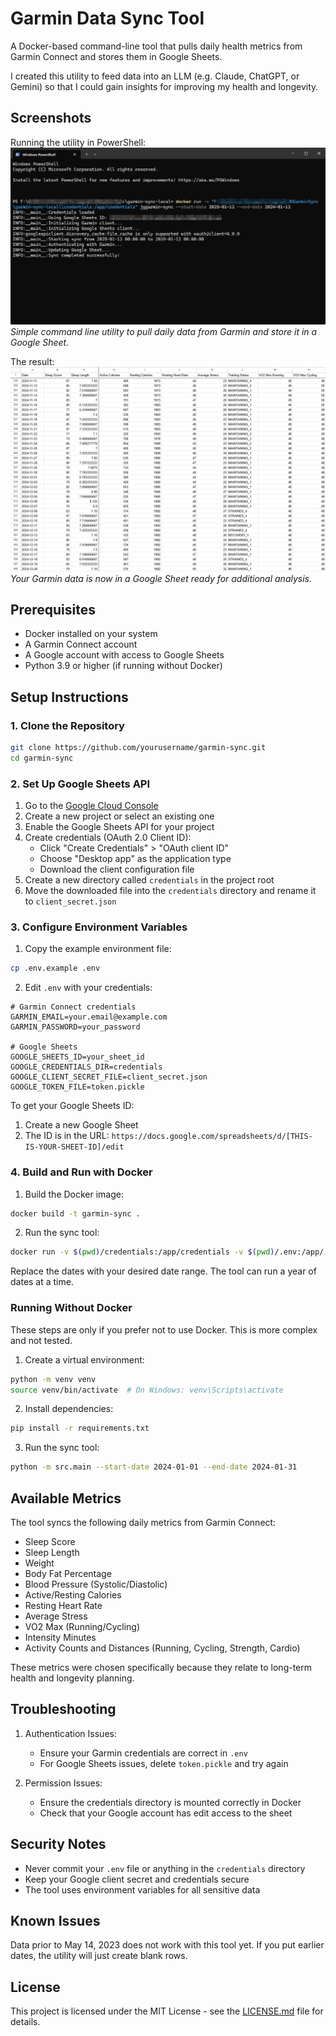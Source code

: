 # Garmin Data Sync Tool

A Docker-based command-line tool that pulls daily health metrics from Garmin Connect and stores them in Google Sheets.

I created this utility to feed data into an LLM (e.g. Claude, ChatGPT, or Gemini) so that I could gain insights for improving my health and longevity.

## Screenshots

Running the utility in PowerShell:
![Running the utility in PowerShell](screenshots/screenshot1powershell.png)
*Simple command line utility to pull daily data from Garmin and store it in a Google Sheet.*

The result:
![Your data shows in a Google Sheet](screenshots/screenshot2sheets.png)
*Your Garmin data is now in a Google Sheet ready for additional analysis.*

## Prerequisites

- Docker installed on your system
- A Garmin Connect account
- A Google account with access to Google Sheets
- Python 3.9 or higher (if running without Docker)

## Setup Instructions

### 1. Clone the Repository
```bash
git clone https://github.com/yourusername/garmin-sync.git
cd garmin-sync
```

### 2. Set Up Google Sheets API

1. Go to the [Google Cloud Console](https://console.cloud.google.com/)
2. Create a new project or select an existing one
3. Enable the Google Sheets API for your project
4. Create credentials (OAuth 2.0 Client ID):
   - Click "Create Credentials" > "OAuth client ID"
   - Choose "Desktop app" as the application type
   - Download the client configuration file
5. Create a new directory called `credentials` in the project root
6. Move the downloaded file into the `credentials` directory and rename it to `client_secret.json`

### 3. Configure Environment Variables

1. Copy the example environment file:
```bash
cp .env.example .env
```

2. Edit `.env` with your credentials:
```
# Garmin Connect credentials
GARMIN_EMAIL=your.email@example.com
GARMIN_PASSWORD=your_password

# Google Sheets
GOOGLE_SHEETS_ID=your_sheet_id
GOOGLE_CREDENTIALS_DIR=credentials
GOOGLE_CLIENT_SECRET_FILE=client_secret.json
GOOGLE_TOKEN_FILE=token.pickle
```

To get your Google Sheets ID:
1. Create a new Google Sheet
2. The ID is in the URL: `https://docs.google.com/spreadsheets/d/[THIS-IS-YOUR-SHEET-ID]/edit`

### 4. Build and Run with Docker

1. Build the Docker image:
```bash
docker build -t garmin-sync .
```

2. Run the sync tool:
```bash
docker run -v $(pwd)/credentials:/app/credentials -v $(pwd)/.env:/app/.env garmin-sync --start-date 2024-01-01 --end-date 2024-01-31
```

Replace the dates with your desired date range. The tool can run a year of dates at a time.

### Running Without Docker

These steps are only if you prefer not to use Docker. This is more complex and not tested.

1. Create a virtual environment:
```bash
python -m venv venv
source venv/bin/activate  # On Windows: venv\Scripts\activate
```

2. Install dependencies:
```bash
pip install -r requirements.txt
```

3. Run the sync tool:
```bash
python -m src.main --start-date 2024-01-01 --end-date 2024-01-31
```

## Available Metrics

The tool syncs the following daily metrics from Garmin Connect:
- Sleep Score
- Sleep Length
- Weight
- Body Fat Percentage
- Blood Pressure (Systolic/Diastolic)
- Active/Resting Calories
- Resting Heart Rate
- Average Stress
- VO2 Max (Running/Cycling)
- Intensity Minutes
- Activity Counts and Distances (Running, Cycling, Strength, Cardio)

These metrics were chosen specifically because they relate to long-term health and longevity planning.

## Troubleshooting

1. Authentication Issues:
   - Ensure your Garmin credentials are correct in `.env`
   - For Google Sheets issues, delete `token.pickle` and try again

2. Permission Issues:
   - Ensure the credentials directory is mounted correctly in Docker
   - Check that your Google account has edit access to the sheet

## Security Notes

- Never commit your `.env` file or anything in the `credentials` directory
- Keep your Google client secret and credentials secure
- The tool uses environment variables for all sensitive data

## Known Issues

Data prior to May 14, 2023 does not work with this tool yet. If you put earlier dates, the utility will just create blank rows.

## License

This project is licensed under the MIT License - see the [LICENSE.md](LICENSE.md) file for details.